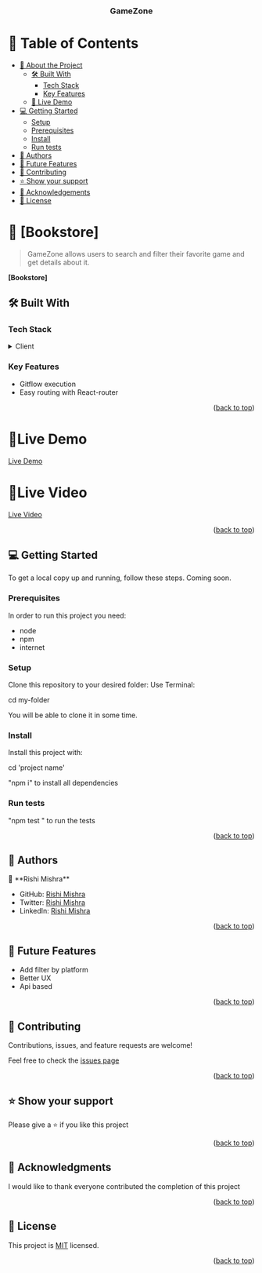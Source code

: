 <a name="readme-top"></a>

<div align="center">

  <h3><b>GameZone</b></h3>

</div>

<!-- TABLE OF CONTENTS -->

# 📗 Table of Contents

- [📖 About the Project](#about-project)
  - [🛠 Built With](#built-with)
    - [Tech Stack](#tech-stack)
    - [Key Features](#key-features)
  - [🚀 Live Demo](#live-demo)
- [💻 Getting Started](#getting-started)
  - [Setup](#setup)
  - [Prerequisites](#prerequisites)
  - [Install](#install)
  - [Run tests](#run-tests)
- [👥 Authors](#authors)
- [🔭 Future Features](#future-features)
- [🤝 Contributing](#contributing)
- [⭐️ Show your support](#support)
- [🙏 Acknowledgements](#acknowledgements)
- [📝 License](#license)

# 📖 [Bookstore] <a name="about-project"></a>

> GameZone allows users to search and filter their favorite game and get details about it.

**[Bookstore]**

## 🛠 Built With <a name="built-with"></a>

### Tech Stack <a name="tech-stack"></a>

<details>
<summary>Client</summary>
<ul>
  <li>React</li>    
  <li>Redux</li>    
  <li>Css Modules</li>    
 </ul>
</details>

### Key Features <a name="key-features"></a>

<ul>
<li>Gitflow execution</li>
<li>Easy routing with React-router</li>
</ul>


<p align="right">(<a href="#readme-top">back to top</a>)</p>

## <h1>🚀Live Demo</h1><a name="Live-Demo" href = "https://rishisgamezone.onrender.com/">Live Demo</a>
## <h1>🚀Live Video</h1><a name="Live-Demo" href = "https://www.loom.com/share/8775da82cc7a41688040aa07c158bf31">Live Video</a>

<p align="right">(<a href="#readme-top">back to top</a>)</p>

## 💻 Getting Started <a name="getting-started"></a>

To get a local copy up and running, follow these steps.
Coming soon. 
### Prerequisites

In order to run this project you need:

<ul>
<li>node </li>
<li>npm</li>
<li>internet</li>
</ul>

### Setup

Clone this repository to your desired folder:
Use Terminal:

cd my-folder

You will be able to clone it in some time. 

### Install

Install this project with:

cd 'project name'

"npm i" to install all dependencies

### Run tests
"npm test " to run the tests
<p align="right">(<a href="#readme-top">back to top</a>)</p>


## 👥 Authors <a name="authors"></a>

👤 \*\*Rishi Mishra\*\*

- GitHub: [Rishi Mishra]( https://github.com/Rishi-Mishra0704)
- Twitter: [Rishi Mishra](https://twitter.com/RishiMi31357764)
- LinkedIn: [Rishi Mishra](https://www.linkedin.com/in/rishi-mishra-756718257/)

<p align="right">(<a href="#readme-top">back to top</a>)</p>

## 🔭 Future Features <a name="future-features"></a>
<ul>
  <li>Add filter by platform</li>
  <li>Better UX</li>
  <li>Api based</li>
</ul>


<p align="right">(<a href="#readme-top">back to top</a>)</p>


## 🤝 Contributing <a name="contributing"></a>

Contributions, issues, and feature requests are welcome!

Feel free to check the [issues page](../../issues/)

<p align="right">(<a href="#readme-top">back to top</a>)</p>

## ⭐️ Show your support <a name="support"></a>

Please give a ⭐️ if you like this project

<p align="right">(<a href="#readme-top">back to top</a>)</p>

## 🙏 Acknowledgments <a name="acknowledgements"></a>

I would like to thank everyone contributed the completion of this project

<p align="right">(<a href="#readme-top">back to top</a>)</p>

## 📝 License <a name="license"></a>

This project is [MIT](LICENSE.md) licensed.

<p align="right">(<a href="#readme-top">back to top</a>)</p>
